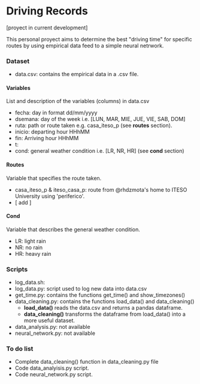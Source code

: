 # Driving Records

[proyect in current development]

This personal proyect aims to determine the best "driving time" for specific routes by using empirical data feed to a simple neural netrwork. 

### Dataset

* data.csv: contains the empirical data in a .csv file. 

#### Variables
List and description of the variables (columns) in data.csv

* fecha: day in format dd/mm/yyyy 
* dsemana: day of the week i.e. [LUN, MAR, MIE, JUE, VIE, SAB, DOM]
* ruta: path or route taken e.g. casa_iteso_p (see **routes** section).
* inicio: departing hour HHhMM
* fin: Arriving hour HHhMM
* t: 
* cond: general weather condition i.e. [LR, NR, HR] (see **cond** section)

#### Routes
Variable that specifies the route taken.
 
* casa_iteso_p & iteso_casa_p: route from @rhdzmota's home to ITESO University using 'periferico'.
* [ add ]

#### Cond
Variable that describes the general weather condition.

* LR: light rain
* NR: no rain
* HR: heavy rain

### Scripts

* log_data.sh:
* log_data.py: script used to log new data into data.csv	
* get_time.py: contains the functions get_time() and show_timezones()
* data_cleaning.py: contains the functions load_data() and data_cleaning()
    - **load_data()** reads the data.csv and returns a pandas dataframe.
    - **data_cleaning()** transforms the dataframe from load_data() into a more useful dataset.	
* data_analysis.py: not available
* neural_network.py: not available

### To do list

* Complete data_cleaning() function in data_cleaning.py file
* Code data_analyisis.py script.
* Code neural_network.py script.





